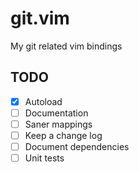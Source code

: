 # git.vim

My git related vim bindings

## TODO

- [x] Autoload
- [ ] Documentation
- [ ] Saner mappings
- [ ] Keep a change log
- [ ] Document dependencies
- [ ] Unit tests
